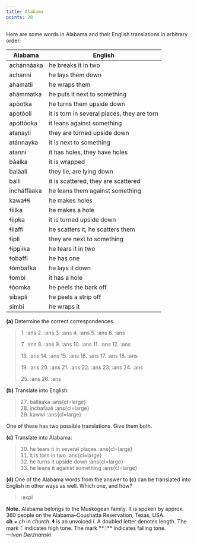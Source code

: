 ```yaml
---
title: Alabama
points: 20
---
```


Here are some words in Alabama and their English translations in
arbitrary order:

| Alabama | English |
| - | - |
| achánnàaka | he breaks it in two |
| achanni | he lays them down |
| ahamatli | he wraps them |
| ahámmatka | he puts it next to something |
| apòotka | he turns them upside down |
| apotòoli | it is torn in several places, they are torn |
| apóttòoka | it leans against something |
| atanayli | they are turned upside down |
| atánnayka | it is next to something |
| atanni | it has holes, they have holes |
| bàalka | it is wrapped |
| balàali | they lie, are lying down |
| balli | it is scattered, they are scattered |
| incháffàaka | he leans them against something |
| kawaɬɬi | he makes holes |
| ɬìilka | he makes a hole |
| ɬìipka | it is turned upside down |
| ɬilaffi | he scatters it, he scatters them |
| ɬipli | they are next to something |
| ɬíppìika | he tears it in two |
| ɬobaffi | he has one |
| ɬómbafka | he lays it down |
| ɬombi | it has a hole |
| ɬòomka | he peels the bark off |
| sibapli | he peels a strip off |
| simbi | he wraps it |

**(a)** Determine the correct correspondences.

> 1\. :ans 2. :ans 3. :ans 4. :ans 5. :ans 6. :ans 
>
> 7\. :ans 8. :ans 9. :ans 10. :ans 11. :ans 12. :ans
>
> 13\. :ans 14. :ans 15. :ans 16. :ans 17. :ans 18. :ans
> 
> 19\. :ans 20. :ans 21. :ans 22. :ans 23. :ans 24. :ans
>
> 25\. :ans 26. :ans

**(b)** Translate into English:

> 27. bállàaka :ans{cl=large}
> 28. inchafàali :ans{cl=large}
> 29. kawwi :ans{cl=large}

One of these has two possible translations.
Give them both.

**(c)** Translate into Alabama:

> 30. he tears it in several places :ans{cl=large}
> 31. it is torn in two :ans{cl=large}
> 32. he turns it upside down :ans{cl=large}
> 33. he leans it against something :ans{cl=large}

**(d)** One of the Alabama words from the answer to **(c)** can be translated into English in other
ways as well. Which one, and how?

> :expl

**Note.** Alabama belongs to the Muskogean family. It is spoken by approx. 360 people on the
Alabama–Coushatta Reservation, Texas, USA.
<br>**ch** = *ch* in *church*. **ɬ** is an unvoiced *l*. A doubled letter denotes length. The mark **◌́**    indicates
high tone. The mark ̀**◌̀** indicates falling tone. 
<br>*—Ivan Derzhanski*
